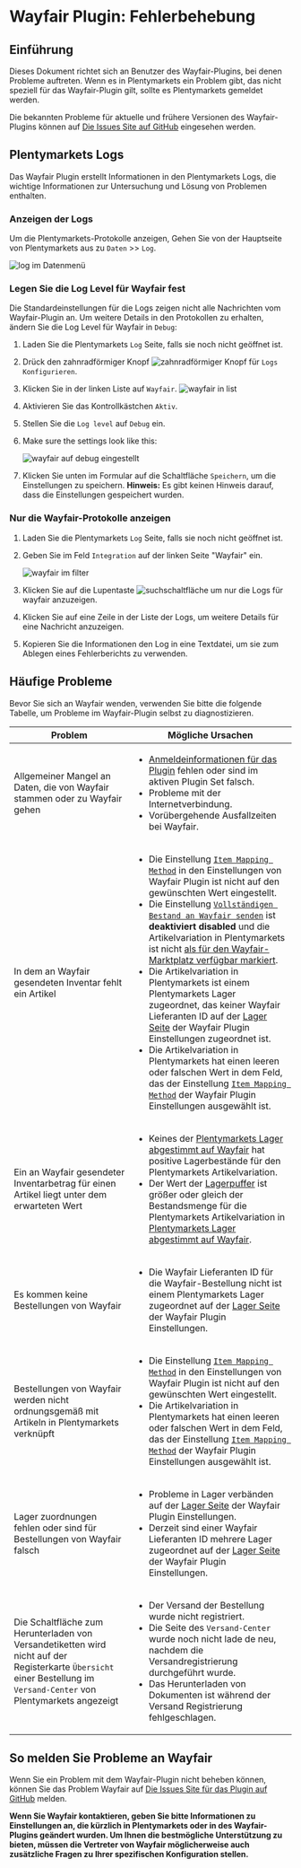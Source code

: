 # Wayfair Plugin: Fehlerbehebung

## Einführung

Dieses Dokument richtet sich an Benutzer des Wayfair-Plugins, bei denen Probleme auftreten. Wenn es in Plentymarkets ein Problem gibt, das nicht speziell für das Wayfair-Plugin gilt, sollte es Plentymarkets gemeldet werden.

Die bekannten Probleme für aktuelle und frühere Versionen des Wayfair-Plugins können auf [Die Issues Site auf GitHub](https://github.com/wayfair-contribs/plentymarkets-plugin/issues) eingesehen werden.


## Plentymarkets Logs

Das Wayfair Plugin erstellt Informationen in den Plentymarkets Logs, die wichtige Informationen zur Untersuchung und Lösung von Problemen enthalten.

### Anzeigen der Logs
Um die Plentymarkets-Protokolle anzeigen, Gehen Sie von der Hauptseite von Plentymarkets aus zu `Daten` >> `Log`.

![log im Datenmenü](../../../images/de/troubleshooting/menu_data_log.png)

### Legen Sie die Log Level für Wayfair fest

Die Standardeinstellungen für die Logs zeigen nicht alle Nachrichten vom Wayfair-Plugin an. Um weitere Details in den Protokollen zu erhalten, ändern Sie die Log Level für Wayfair in `Debug`:

1. Laden Sie die Plentymarkets `Log` Seite, falls sie noch nicht geöffnet ist.

2. Drück den zahnradförmiger Knopf ![zahnradförmiger Knopf](../../../images/common/button_gear.png) für `Logs Konfigurieren`.

3. Klicken Sie in der linken Liste auf `Wayfair`.
    ![wayfair in list](../../../images/de/troubleshooting/wayfair_log_category.png)

4. Aktivieren Sie das Kontrollkästchen `Aktiv`.

5. Stellen Sie die `Log level` auf `Debug` ein.

6. Make sure the settings look like this:

    ![wayfair auf debug eingestellt](../../../images/de/troubleshooting/wayfair_logs_active_debug.png)

7. Klicken Sie unten im Formular auf die Schaltfläche `Speichern`, um die Einstellungen zu speichern. **Hinweis:** Es gibt keinen Hinweis darauf, dass die Einstellungen gespeichert wurden.

### Nur die Wayfair-Protokolle anzeigen

1. Laden Sie die Plentymarkets `Log` Seite, falls sie noch nicht geöffnet ist.

2. Geben Sie im Feld `Integration` auf der linken Seite "Wayfair" ein.

    ![wayfair im filter](../../../images/de/troubleshooting/filter_logs_wayfair.png)

3. Klicken Sie auf die Lupentaste ![suchschaltfläche](../../../images/common/button_search.png) um nur die Logs für wayfair anzuzeigen.

4. Klicken Sie auf eine Zeile in der Liste der Logs, um weitere Details für eine Nachricht anzuzeigen.

5. Kopieren Sie die Informationen den Log in eine Textdatei, um sie zum Ablegen eines Fehlerberichts zu verwenden.

## Häufige Probleme

Bevor Sie sich an Wayfair wenden, verwenden Sie bitte die folgende Tabelle, um Probleme im Wayfair-Plugin selbst zu diagnostizieren.

| Problem | Mögliche Ursachen |
| ----- | --------------- |
| Allgemeiner Mangel an Daten, die von Wayfair stammen oder zu Wayfair gehen | <ul><li>[Anmeldeinformationen für das Plugin](initial_setup.md#1-autorisierung-des-wayfair-plugins-f%C3%BCr-den-zugriff-auf-wayfair-schnittstellen) fehlen oder sind im aktiven Plugin Set falsch.</li><li>Probleme mit der Internetverbindung.</li><li>Vorübergehende Ausfallzeiten bei Wayfair.</ul> |
| In dem an Wayfair gesendeten Inventar fehlt ein Artikel | <ul><li>Die Einstellung [`Item Mapping Method`](settings_guide.md#item-mapping-method) in den Einstellungen von Wayfair Plugin ist nicht auf den gewünschten Wert eingestellt.</li><li>Die Einstellung [`Vollständigen Bestand an Wayfair senden`](settings_guide.md#vollst%C3%A4ndigen-bestand-an-wayfair-senden) ist **deaktiviert** **disabled** und die Artikelvariation in Plentymarkets ist nicht [als für den Wayfair-Marktplatz verfügbar markiert](initial_setup.md#5-artikel-auf-wayfair-zum-verkauf-anbieten).</li><li>Die Artikelvariation in Plentymarkets ist einem Plentymarkets Lager zugeordnet, das keiner Wayfair Lieferanten ID auf der [Lager Seite](settings_guide.md#die-lager-seite) der Wayfair Plugin Einstellungen zugeordnet ist.</li><li>Die Artikelvariation in Plentymarkets hat einen leeren oder falschen Wert in dem Feld, das der Einstellung [`Item Mapping Method`](settings_guide.md#item-mapping-method) der Wayfair Plugin Einstellungen ausgewählt ist.</li></ul> |
| Ein an Wayfair gesendeter Inventarbetrag für einen Artikel liegt unter dem erwarteten Wert | <ul><li>Keines der [Plentymarkets Lager abgestimmt auf Wayfair](settings_guide.md#die-lager-seite) hat positive Lagerbestände für den Plentymarkets Artikelvariation.</li><li>Der Wert der [Lagerpuffer](settings_guide.md#lagerpuffer) ist größer oder gleich der Bestandsmenge für die Plentymarkets Artikelvariation in [Plentymarkets Lager abgestimmt auf Wayfair](settings_guide.md#die-lager-seite).</li></ul> |
| Es kommen keine Bestellungen von Wayfair | <ul><li>Die Wayfair Lieferanten ID für die Wayfair-Bestellung nicht ist einem Plentymarkets Lager zugeordnet auf der [Lager Seite](settings_guide.md#die-lager-seite) der Wayfair Plugin Einstellungen.</li></ul> |
| Bestellungen von Wayfair werden nicht ordnungsgemäß mit Artikeln in Plentymarkets verknüpft | <ul><li>Die Einstellung [`Item Mapping Method`](settings_guide.md#item-mapping-method) in den Einstellungen von Wayfair Plugin ist nicht auf den gewünschten Wert eingestellt.</li><li>Die Artikelvariation in Plentymarkets hat einen leeren oder falschen Wert in dem Feld, das der Einstellung [`Item Mapping Method`](settings_guide.md#item-mapping-method) der Wayfair Plugin Einstellungen ausgewählt ist.</li></ul> |
| Lager zuordnungen fehlen oder sind für Bestellungen von Wayfair falsch | <ul><li>Probleme in Lager verbänden auf der [Lager Seite](settings_guide.md#die-lager-seite) der Wayfair Plugin Einstellungen.</li><li>Derzeit sind einer Wayfair Lieferanten ID mehrere Lager zugeordnet auf der [Lager Seite](settings_guide.md#die-lager-seite) der Wayfair Plugin Einstellungen.</li></ul> |
| Die Schaltfläche zum Herunterladen von Versandetiketten wird nicht auf der Registerkarte `Übersicht` einer Bestellung im `Versand-Center` von Plentymarkets angezeigt | <ul><li>Der Versand der Bestellung wurde nicht registriert.</li><li>Die Seite des `Versand-Center` wurde noch nicht lade de neu, nachdem die Versandregistrierung durchgeführt wurde.</li><li>Das Herunterladen von Dokumenten ist während der Versand Registrierung fehlgeschlagen.</li></ul> |

## So melden Sie Probleme an Wayfair

Wenn Sie ein Problem mit dem Wayfair-Plugin nicht beheben können, können Sie das Problem Wayfair auf [Die Issues Site für das Plugin auf GitHub](https://github.com/wayfair-contribs/plentymarkets-plugin/issues) melden.

**Wenn Sie Wayfair kontaktieren, geben Sie bitte Informationen zu Einstellungen an, die kürzlich in Plentymarkets oder in des Wayfair-Plugins geändert wurden. Um Ihnen die bestmögliche Unterstützung zu bieten, müssen die Vertreter von Wayfair möglicherweise auch zusätzliche Fragen zu Ihrer spezifischen Konfiguration stellen.**
